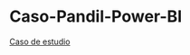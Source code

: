 # Caso-Pandil-Power-BI

[Caso de estudio](https://github.com/Gaboytes/Caso-Pandil-Power-BI/blob/main/PANDIL%20Escenario.pdf)

